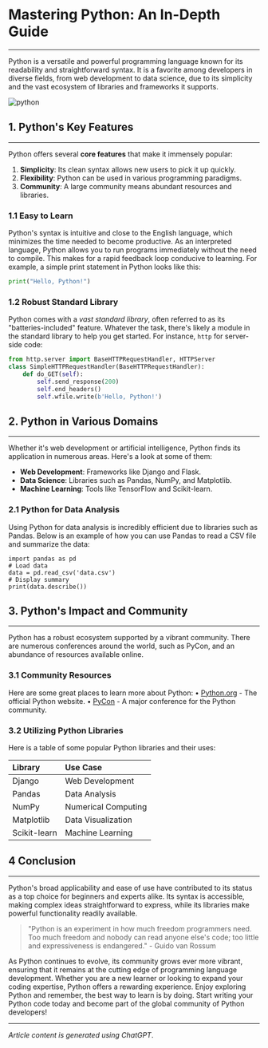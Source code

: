 # Mastering Python: An In-Depth Guide

---

Python is a versatile and powerful programming language known for its readability and
straightforward syntax. It is a favorite among developers in diverse fields, from web development
to data science, due to its simplicity and the vast ecosystem of libraries and frameworks it
supports.

![python](https://www.python.org/static/img/python-logo.png)

## 1. Python's Key Features

---

Python offers several **core features** that make it immensely popular:

1. **Simplicity**: Its clean syntax allows new users to pick it up quickly.
2. **Flexibility**: Python can be used in various programming paradigms.
3. **Community**: A large community means abundant resources and libraries.

### 1.1 Easy to Learn
Python's syntax is intuitive and close to the English language, which minimizes the time needed to
become productive. As an interpreted language, Python allows you to run programs immediately
without the need to compile. This makes for a rapid feedback loop conducive to learning. For
example, a simple print statement in Python looks like this:

```python
print("Hello, Python!")
```

### 1.2 Robust Standard Library

Python comes with a *vast standard library*, often referred to as its "batteries-included" feature.
Whatever the task, there's likely a module in the standard library to help you get started. For
instance, ```http``` for server-side code:

```python
from http.server import BaseHTTPRequestHandler, HTTPServer
class SimpleHTTPRequestHandler(BaseHTTPRequestHandler):
    def do_GET(self):
        self.send_response(200)
        self.end_headers()
        self.wfile.write(b'Hello, Python!')
```

## 2. Python in Various Domains

---

Whether it's web development or artificial intelligence, Python finds its application in numerous
areas. Here's a look at some of them:

- **Web Development**: Frameworks like Django and Flask.
- **Data Science**: Libraries such as Pandas, NumPy, and Matplotlib.
- **Machine Learning**: Tools like TensorFlow and Scikit-learn.

### 2.1 Python for Data Analysis

Using Python for data analysis is incredibly efficient due to libraries such as Pandas. Below is an
example of how you can use Pandas to read a CSV file and summarize the data:

```
import pandas as pd
# Load data
data = pd.read_csv('data.csv')
# Display summary
print(data.describe())
```

## 3. Python's Impact and Community

---

Python has a robust ecosystem supported by a vibrant community. There are numerous
conferences around the world, such as PyCon, and an abundance of resources available online.

### 3.1 Community Resources

Here are some great places to learn more about Python:
• [Python.org](https://www.python.org/ "https://www.python.org/") - The official Python website.
• [PyCon](https://pycon.org/ "https://pycon.org/") - A major conference for the Python community.

### 3.2 Utilizing Python Libraries

Here is a table of some popular Python libraries and their uses:

| Library    | Use Case |
|:-----------|:---------|
|Django      | Web Development|
|Pandas      | Data Analysis|
|NumPy       | Numerical Computing|
|Matplotlib  | Data Visualization|
|Scikit-learn| Machine Learning|

## 4 Conclusion

---

Python's broad applicability and ease of use have contributed to its status as a top choice for
beginners and experts alike. Its syntax is accessible, making complex ideas straightforward to
express, while its libraries make powerful functionality readily available.

>"Python is an experiment in how much freedom programmers need. Too much freedom and
>nobody can read anyone else's code; too little and expressiveness is endangered." - Guido
>van Rossum

As Python continues to evolve, its community grows ever more vibrant, ensuring that it remains at
the cutting edge of programming language development. Whether you are a new learner or
looking to expand your coding expertise, Python offers a rewarding experience.
Enjoy exploring Python and remember, the best way to learn is by doing. Start writing your Python
code today and become part of the global community of Python developers!

---

*Article content is generated using ChatGPT*.